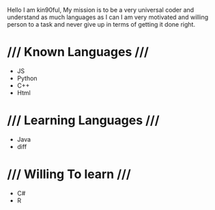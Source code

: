 Hello I am kin90ful, My mission is to be a very universal coder and understand as much languages as I can
I am very motivated and willing person to a task and never give up in terms of getting it done right.

/// Known Languages ///
========
- JS
- Python
- C++
- Html

/// Learning Languages ///
========
- Java
- diff

/// Willing To learn ///
========
- C#
- R


<!---
kin90ful/kin90ful is a ✨ special ✨ repository because its `README.md` (this file) appears on your GitHub profile.
You can click the Preview link to take a look at your changes.
--->
